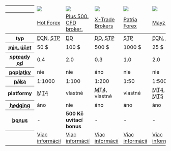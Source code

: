 <div class="table-responsive">
<table class="table table-striped table-bordered bootstrap-datatable datatable brokeri">
<thead>
 <tr class="">
   <th class="span2"></th>
   <td class="span2 top"><a title="odkaz vede na české stránky" href="{{base-url}}hotforex" class="logo"><img src="{{img-url}}loga/hot150.png"></a></td>
   <td class="span2 top"><a title="odkaz vede na české stránky" href="{{base-url}}plus500" class="logo"><img src="{{img-url}}loga/plu150.png"></a></td>
   <td class="span2 top"><a title="odkaz vede na české stránky" href="{{base-url}}xtb" class="logo"><img src="{{img-url}}loga/xtb150.png"></a></td>
   <td class="span2 top"><a title="odkaz vede na české stránky" href="{{base-url}}patria-forex" class="logo"><img src="{{img-url}}loga/pat150.png"></a></td>
   <td class="span2 top"><a title="odkaz vede na české stránky" href="{{base-url}}mayzus" class="logo"><img src="{{img-url}}loga/may150.png"></a></td>
 </tr>
 <tr>
   <th class="span2"></th>
   <td class="span2"><a title="odkaz vede na české stránky" href="{{base-url}}hotforex">Hot Forex</a></td>
   <td class="span2"><a title="odkaz vede na české stránky" href="{{base-url}}plus500">Plus 500. CFD broker.</a></td>
   <td class="span2"><a title="odkaz vede na české stránky" href="{{base-url}}xtb">X-Trade Brokers</a></td>
   <td class="span2"><a title="odkaz vede na české stránky" href="{{base-url}}patria-forex">Patria Forex</a></td>
   <td class="span2"><a title="odkaz vede na české stránky" href="{{base-url}}mayzus">Mayzus</a></td>
 </tr>
</thead>
<tbody>
<tr>
 <th>typ</th>
 <td><abbr title="Electronic Communications Network broker poskytuje takové místo na trhu, kde všichni jeho účastníci (banky, tvůrci trhu a jednotlivé ekonomické subjekty) obchodují proti sobě zasíláním konkurenčních nabídek a poptávek do systému">ECN</abbr>, <abbr title="Brokeři posílají příkazy klientů dalším stranám, tzv. poskytovatelům likvidity. Ti potom tvoří druhou stranu obchodů. Broker je pouze prostředníkem.">STP</abbr></td>
 <td><abbr title="Dealing Desk broker je tvůrce trhu, protože obrazně řečeno vytváří trh pro své klienty (obchodníky). Tvoří druhou stranu obchodů.">DD</abbr></td>
 <td><abbr title="Dealing Desk broker je tvůrce trhu, protože obrazně řečeno vytváří trh pro své klienty (obchodníky). Tvoří druhou stranu obchodů.">DD</abbr>, <abbr title="Brokeři posílají příkazy klientů dalším stranám, tzv. poskytovatelům likvidity. Ti potom tvoří druhou stranu obchodů. Broker je pouze prostředníkem.">STP</abbr></td>
 <td><abbr title="Brokeři posílají příkazy klientů dalším stranám, tzv. poskytovatelům likvidity. Ti potom tvoří druhou stranu obchodů. Broker je pouze prostředníkem.">STP</abbr></td>
 <td><abbr title="Electronic Communications Network broker poskytuje takové místo na trhu, kde všichni jeho účastníci (banky, tvůrci trhu a jednotlivé ekonomické subjekty) obchodují proti sobě zasíláním konkurenčních nabídek a poptávek do systému">ECN</abbr>, <abbr title="Brokeři posílají příkazy klientů dalším stranám, tzv. poskytovatelům likvidity. Ti potom tvoří druhou stranu obchodů. Broker je pouze prostředníkem.">STP</abbr></td>
</tr>
<tr>
 <th><abbr title="Udává, kolik peněz musíte minimálně poslat na svůj obchodní účet, abyste mohli začít obchodovat.">min. účet</abbr></th>
 <td>50 $</td>
 <td>100 $</td>
 <td>500 $</td>
 <td>1000 $</td>
 <td>25 $</td>
</tr>
<tr>
 <th><abbr title="Jedná se o rozdíl mezi nákupní (ask cena) a prodejní cenou (bid cena) daného finančního aktiva.">spready od</abbr></th>
 <td>0.4</td>
 <td>2.0</td>
 <td>0.3</td>
 <td>1.0</td>
 <td>2.0</td>
</tr>
<tr>
 <th><abbr title="Poplatky, které si účtuje broker za zprostředkování obchodu. Jde o poplatky nad rámec spreadu.">poplatky</abbr></th>
 <td>nie</td>
 <td>nie</td>
 <td>áno</td>
 <td>nie</td>
 <td>nie</td>
</tr>
<tr>
 <th><abbr title="Velikost páky udává, s kolikrát větším účtem můžete disponovat.">páka</abbr></th>
 <td>1:1000</td>
 <td>1:100</td>
 <td>1:200</td>
 <td>1:50</td>
 <td>1:500</td>
</tr>
<tr>
  <th>platformy</th>
  <td><abbr title="Nejrozšířenější obchodní software pro obchodování Forexu. Umožňuje analyzovat trhy i zadávat obchodní příkazy.">MT4</abbr></td>
  <td>vlastné</td>
  <td><abbr title="Nejrozšířenější obchodní software pro obchodování Forexu. Umožňuje analyzovat trhy i zadávat obchodní příkazy.">MT4</abbr>, vlastné</td>
  <td>vlastné</td>
  <td><abbr title="Nejrozšířenější obchodní software pro obchodování Forexu. Umožňuje analyzovat trhy i zadávat obchodní příkazy.">MT4</abbr>, <abbr title="Nová verze nejrozšířenějšího obchodního software pro obchodování Forexu. Vychází z MT4.">MT5</abbr></td>
</tr>
<tr>
  <th><abbr title="Pokud broker neumožňuje hedging, nemůžete mít současně otevřenou dlouhou (long) a krátkou (short) pozici na jednom měnovém páru.">hedging</abbr></th>
  <td>áno</td>
  <td>nie</td>
  <td>áno</td>
  <td>áno</td>
  <td>áno</td>
</tr>
<tr>
  <th><abbr title="Konkurenční výhoda.">bonus</abbr></th>
  <td>-</td>
  <td><strong>500 Kč uvítací bonus</strong></td>
  <td>-</td>
  <td>-</td>
  <td>-</td>
</tr>
<tr>
  <th></th>
  <td class="bot"><a title="odkaz vede na české stránky" href="{{base-url}}hotforex" class="btn btn-default">Viac<span class="hidden-xs"> informácií</span></a></td>
  <td class="bot"><a title="odkaz vede na české stránky" href="{{base-url}}plus500" class="btn btn-default">Viac<span class="hidden-xs"> informácií</span></a></td>
  <td class="bot"><a title="odkaz vede na české stránky" href="{{base-url}}xtb" class="btn btn-default">Viac<span class="hidden-xs"> informácií</span></a></td>
  <td class="bot"><a title="odkaz vede na české stránky" href="{{base-url}}patria-forex" class="btn btn-default">Viac<span class="hidden-xs"> informácií</span></a></td>
  <td class="bot"><a title="odkaz vede na české stránky" href="{{base-url}}mayzus" class="btn btn-default">Viac<span class="hidden-xs"> informácií</span></a></td>
</tr>
</tbody></table>
</div>